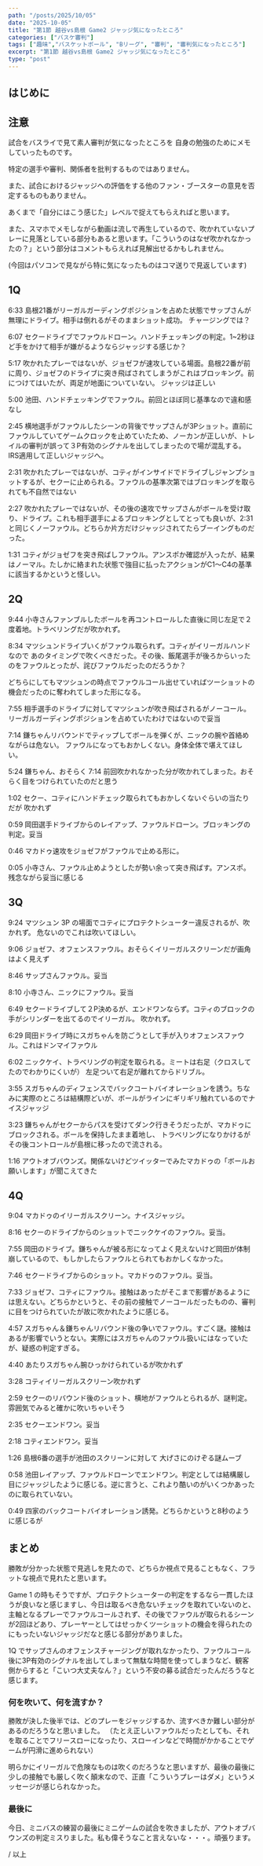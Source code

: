 ```yaml
---
path: "/posts/2025/10/05"
date: "2025-10-05"
title: "第1節 越谷vs島根 Game2 ジャッジ気になったところ"
categories: ["バスケ審判"]
tags: ["趣味","バスケットボール", "Bリーグ", "審判", "審判気になったところ"]
excerpt: "第1節 越谷vs島根 Game2 ジャッジ気になったところ"
type: "post"
---
```


## はじめに

## 注意

試合をバスライで見て素人審判が気になったところを <span class="marker-important">自身の勉強のために</span>メモしていったものです。

特定の選手や審判、関係者を批判するものではありません。

また、試合におけるジャッジへの評価をする他のファン・ブースターの意見を否定するものもありません。

あくまで「自分にはこう感じた」レベルで捉えてもらえればと思います。

また、スマホでメモしながら動画は流しで再生しているので、吹かれていないプレーに見落としている部分もあると思います。「こういうのはなぜ吹かれなかったの？」という部分はコメントもらえれば見解出せるかもしれません。

(今回はパソコンで見ながら特に気になったものはコマ送りで見返しています)

## 1Q

6:33 島根21番がリーガルガーディングポジションを占めた状態でサップさんが無理にドライブ。相手は倒れるがそのままショット成功。 <span class="marker-important">チャージングでは？</span>

6:07 セクードライブでファウルドローン。ハンドチェッキングの判定。1~2秒ほど手をかけて相手が嫌がるようならジャッジする感じか？

5:17 吹かれたプレーではないが、ジョゼフが速攻している場面。島根22番が前に周り、ジョゼフのドライブに突き飛ばされてしまうがこれはブロッキング。前につけてはいたが、両足が地面についていない。 <span class="marker-important">ジャッジは正しい</span>

5:00 池田、ハンドチェッキングでファウル。前回とほぼ同じ基準なので違和感なし

2:45 横地選手がファウルしたシーンの背後でサップさんが3Pショット。直前にファウルしていてゲームクロックを止めていたため、ノーカンが正しいが、トレイルの審判が誤って３P有効のシグナルを出してしまったので場が混乱する。IRS適用して正しいジャッジへ。

2:31 吹かれたプレーではないが、コティがインサイドでドライブしジャンプショットするが、セクーに止められる。ファウルの基準次第ではブロッキングを取られても不自然ではない

2:27 吹かれたプレーではないが、その後の速攻でサップさんがボールを受け取り、ドライブ。これも相手選手によるブロッキングとしてとっても良いが、2:31と同じくノーファウル。どちらか片方だけジャッジされてたらブーイングものだった。

1:31 コティがジョゼフを突き飛ばしファウル。アンスポか確認が入ったが、結果はノーマル。たしかに絡まれた状態で強目に払ったアクションがC1〜C4の基準に該当するかというと怪しい。

## 2Q

9:44 小寺さんファンブルしたボールを再コントロールした直後に同じ左足で２度着地。トラベリングだが吹かれず。

8:34 マツシュンドライブいくがファウル取られず。コティがイリーガルハンドなので <span class="marker-important">あのタイミングで吹くべきだった</span>。その後、飯尾選手が後ろからいったのをファウルとったが、詫びファウルだったのだろうか？

どちらにしてもマツシュンの時点でファウルコール出せていればツーショットの機会だったのに奪われてしまった形になる。

7:55 相手選手のドライブに対してマツシュンが吹き飛ばされるがノーコール。リーガルガーディングポジションを占めていたわけではないので妥当

7:14 鎌ちゃんリバウンドでティップしてボールを弾くが、ニックの腕や首絡めながらは危ない。 <span class="marker-important">ファウルになってもおかしくない。</span>身体全体で堪えてほしい。

5:24 鎌ちゃん、おそらく 7:14 前回吹かれなかった分が吹かれてしまった。おそらく目をつけられていたのだと思う

1:02 セクー、コティにハンドチェック取られてもおかしくないぐらいの当たりだが <span class="marker-important">吹かれず</span>

0:59 岡田選手ドライブからのレイアップ、ファウルドローン。ブロッキングの判定。妥当

0:46 マカドゥ速攻をジョゼフがファウルで止める形に。

0:05 小寺さん、ファウル止めようとしたが勢い余って突き飛ばす。アンスポ。残念ながら妥当に感じる

## 3Q

9:24 マツシュン 3P の場面でコティにプロテクトシューター違反されるが、吹かれず。 <span class="marker-important">危ないのでこれは吹いてほしい。</span>

9:06 ジョゼフ、オフェンスファウル。おそらくイリーガルスクリーンだが画角はよく見えず

8:46 サップさんファウル。妥当

8:10 小寺さん、ニックにファウル。妥当

6:49 セクードライブして２P決めるが、エンドワンならず。コティのブロックの手がシリンダーを出てるのでイリーガル。 <span class="marker-important">吹かれず。</span>

6:29 岡田ドライブ時にスガちゃんを防ごうとして手が入りオフェンスファウル。これはドンマイファウル

6:02 ニックケイ、トラベリングの判定を取られる。ミートは右足（クロスしてたのでわかりにくいが）
左足ついて右足が離れてからドリブル。

3:55 スガちゃんのディフェンスでバックコートバイオレーションを誘う。ちなみに実際のところは結構際どいが、ボールがラインにギリギリ触れているので<span class="marker-important">ナイスジャッジ</span>

3:23 鎌ちゃんがセクーからパスを受けてダンク行きそうだったが、マカドゥにブロックされる。ボールを保持したまま着地し、 <span class="marker-important">トラベリングになりかけるがその後コントロールが島根に移ったので</span>流される。

1:16 アウトオブバウンズ。関係ないけどツイッターでみたマカドゥの「ボールお願いします」が聞こえてきた

## 4Q

9:04 マカドゥのイリーガルスクリーン。ナイスジャッジ。

8:16 セクーのドライブからのショットでニックケイのファウル。妥当。

7:55 岡田のドライブ。鎌ちゃんが被る形になってよく見えないけど岡田が体制崩しているので、もしかしたらファウルとられてもおかしくなかった。

7:46 セクードライブからのショット。マカドゥのファウル。妥当。

7:33 ジョゼフ、コティにファウル。接触はあったがそこまで影響があるようには思えない。どちらかというと、その前の接触でノーコールだったものの、審判に目をつけられていたが故に吹かれたように感じる。

4:57 スガちゃん＆鎌ちゃんリバウンド後の争いでファウル。すごく謎。接触はあるが影響でいうとない。実際にはスガちゃんのファウル扱いにはなっていたが、疑惑の判定すぎる。

4:40 あたりスガちゃん腕ひっかけられているが吹かれず

3:28 コティイリーガルスクリーン吹かれず

2:59 セクーのリバウンド後のショット、横地がファウルとられるが、謎判定。雰囲気でみると確かに吹いちゃいそう

2:35 セクーエンドワン。妥当

2:18 コティエンドワン。妥当

1:26  島根6番の選手が池田のスクリーンに対して <span class="marker-important">大げさにのけぞる謎ムーブ</span>

0:58 池田レイアップ、ファウルドローンでエンドワン。判定としては結構厳し目にジャッジしたように感じる。逆に言うと、これより酷いのがいくつかあったのに取られていない。

0:49 四家のバックコートバイオレーション誘発。どちらかというと8秒のように感じるが

## まとめ

勝敗が分かった状態で見逃しを見たので、どちらか視点で見ることもなく、フラットな視点で見れたと思います。

Game 1 の時もそうですが、プロテクトシューターの判定をするなら一貫したほうが良いなと感じますし、今日は取るべき危ないチェックを取れていないのと、主軸となるプレーでファウルコールされず、その後でファウルが取られるシーンが2回ほどあり、プレーヤーとしてはせっかくツーショットの機会を得られたのにもったいないジャッジだなと感じる部分がありました。

1Q でサップさんのオフェンスチャージングが取れなかったり、ファウルコール後に3P有効のシグナルを出してしまって無駄な時間を使ってしまうなど、観客側からすると「こいつ大丈夫なん？」という不安の募る試合だったんだろうなと感じます。

### 何を吹いて、何を流すか？

勝敗が決した後半では、どのプレーをジャッジするか、流すべきか難しい部分があるのだろうなと思いました。
（たとえ正しいファウルだったとしても、それを取ることでフリースローになったり、スローインなどで時間がかかることでゲームが円滑に進められない）

明らかにイリーガルで危険なものは吹くのだろうなと思いますが、最後の最後に少しの接触でも厳しく吹く顛末なので、正直「こういうプレーはダメ」というメッセージが感じられなかった。

### 最後に

今日、ミニバスの練習の最後にミニゲームの試合を吹きましたが、アウトオブバウンズの判定ミスりました。私も偉そうなこと言えないな・・・。頑張ります。


/ 以上
